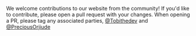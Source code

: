 We welcome contributions to our website from the community! If you'd like to contribute, please open a pull request with your changes. When opening a PR, please tag any associated parties, [@Tobithedev](https://github.com/Tobithedev) and [@PreciousOrjiude](https://github.com/IndigoSoftwares21)
